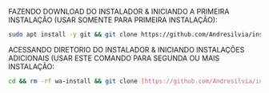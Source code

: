 FAZENDO DOWNLOAD DO INSTALADOR & INICIANDO A PRIMEIRA INSTALAÇÃO (USAR SOMENTE PARA PRIMEIRA INSTALAÇÃO):

```bash
sudo apt install -y git && git clone https://github.com/Andresilvia/instalodordeploy.git && sudo chmod -R 777 instaladornovo01 && cd instaladornovo01 && sudo ./install_primaria
```

ACESSANDO DIRETORIO DO INSTALADOR & INICIANDO INSTALAÇÕES ADICIONAIS (USAR ESTE COMANDO PARA SEGUNDA OU MAIS INSTALAÇÃO:
```bash
cd && rm -rf wa-install && git clone [https://github.com/Andresilvia/instalodordeploy](hhttps://github.com/Andresilvia/instalodordeploy).git && sudo chmod -R 777 ./wa-install && cd instaladornovo01 && sudo ./install_instancia
```

